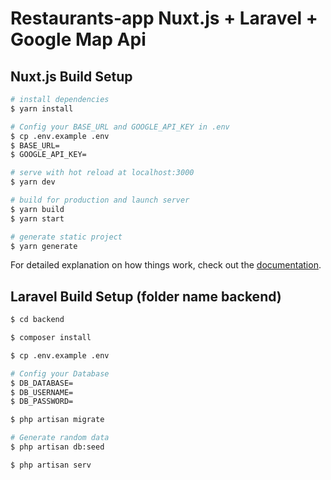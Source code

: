 # Restaurants-app Nuxt.js + Laravel + Google Map Api

## Nuxt.js Build Setup

```bash
# install dependencies
$ yarn install

# Config your BASE_URL and GOOGLE_API_KEY in .env
$ cp .env.example .env
$ BASE_URL=
$ GOOGLE_API_KEY=

# serve with hot reload at localhost:3000
$ yarn dev

# build for production and launch server
$ yarn build
$ yarn start

# generate static project
$ yarn generate
```
For detailed explanation on how things work, check out the [documentation](https://nuxtjs.org).

## Laravel Build Setup (folder name backend)
```bash
$ cd backend

$ composer install

$ cp .env.example .env

# Config your Database
$ DB_DATABASE=
$ DB_USERNAME=
$ DB_PASSWORD=

$ php artisan migrate

# Generate random data
$ php artisan db:seed

$ php artisan serv
